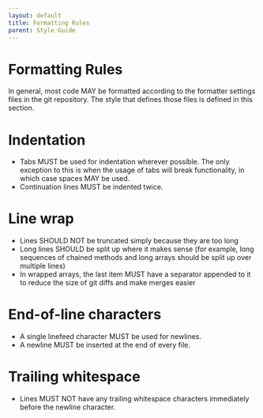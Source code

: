 ```yaml
---
layout: default
title: Formatting Rules
parent: Style Guide
---
```


# Formatting Rules

In general, most code MAY be formatted according to the formatter settings files in the git repository. The style that defines those files is defined in this section.

# Indentation

* Tabs MUST be used for indentation wherever possible. The only exception to this is when the usage of tabs will break functionality, in which case spaces MAY be used.
* Continuation lines MUST be indented twice.

# Line wrap

* Lines SHOULD NOT be truncated simply because they are too long
* Long lines SHOULD be split up where it makes sense (for example, long sequences of chained methods and long arrays should be split up over multiple lines)
* In wrapped arrays, the last item MUST have a separator appended to it to reduce the size of git diffs and make merges easier

# End-of-line characters

* A single linefeed character MUST be used for newlines.
* A newline MUST be inserted at the end of every file.

# Trailing whitespace

* Lines MUST NOT have any trailing whitespace characters immediately before the newline character.
